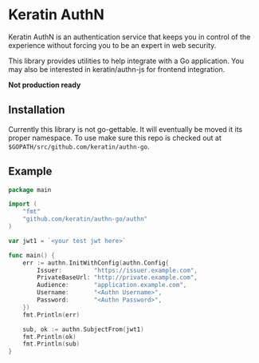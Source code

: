 # Keratin AuthN

Keratin AuthN is an authentication service that keeps you in control of the experience without forcing you to be an expert in web security.

This library provides utilities to help integrate with a Go application. You may also be interested in keratin/authn-js for frontend integration.

**Not production ready**

## Installation

Currently this library is not go-gettable. It will eventually be moved it its proper namespace. To use make sure this repo is checked out at `$GOPATH/src/github.com/keratin/authn-go`.

## Example

```go
package main

import (
	"fmt"
	"github.com/keratin/authn-go/authn"
)

var jwt1 = `<your test jwt here>`

func main() {
	err := authn.InitWithConfig(authn.Config{
		Issuer:         "https://issuer.example.com",
		PrivateBaseUrl: "http://private.example.com",
		Audience:       "application.example.com",
		Username:       "<Authn Username>",
		Password:       "<Authn Password>",
	})
	fmt.Println(err)

	sub, ok := authn.SubjectFrom(jwt1)
	fmt.Println(ok)
	fmt.Println(sub)
}

```
